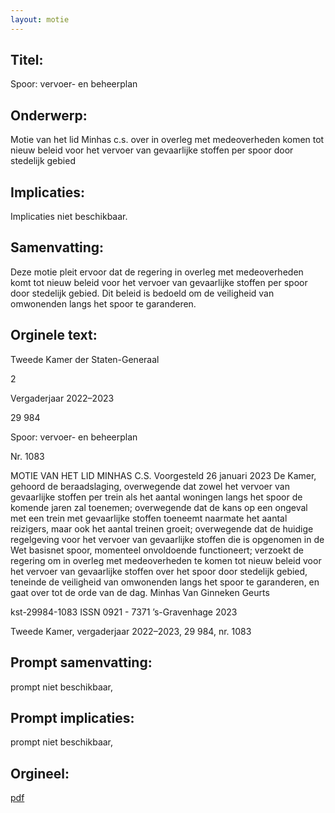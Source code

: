 ```yaml
---
layout: motie
---
```

## Titel:
Spoor: vervoer- en beheerplan
## Onderwerp:
Motie van het lid Minhas c.s. over in overleg met medeoverheden komen tot nieuw beleid voor het vervoer van gevaarlijke stoffen per spoor door stedelijk gebied
## Implicaties:
Implicaties niet beschikbaar.
## Samenvatting:

Deze motie pleit ervoor dat de regering in overleg met medeoverheden komt tot nieuw beleid voor het vervoer van gevaarlijke stoffen per spoor door stedelijk gebied. Dit beleid is bedoeld om de veiligheid van omwonenden langs het spoor te garanderen.
## Orginele text:


Tweede Kamer der Staten-Generaal

2

Vergaderjaar 2022–2023

29 984

Spoor: vervoer- en beheerplan

Nr. 1083

MOTIE VAN HET LID MINHAS C.S.
Voorgesteld 26 januari 2023
De Kamer,
gehoord de beraadslaging,
overwegende dat zowel het vervoer van gevaarlijke stoffen per trein als
het aantal woningen langs het spoor de komende jaren zal toenemen;
overwegende dat de kans op een ongeval met een trein met gevaarlijke
stoffen toeneemt naarmate het aantal reizigers, maar ook het aantal
treinen groeit;
overwegende dat de huidige regelgeving voor het vervoer van gevaarlijke
stoffen die is opgenomen in de Wet basisnet spoor, momenteel onvoldoende functioneert;
verzoekt de regering om in overleg met medeoverheden te komen tot
nieuw beleid voor het vervoer van gevaarlijke stoffen over het spoor door
stedelijk gebied, teneinde de veiligheid van omwonenden langs het spoor
te garanderen,
en gaat over tot de orde van de dag.
Minhas
Van Ginneken
Geurts

kst-29984-1083
ISSN 0921 - 7371
’s-Gravenhage 2023

Tweede Kamer, vergaderjaar 2022–2023, 29 984, nr. 1083


## Prompt samenvatting:
prompt niet beschikbaar,

## Prompt implicaties:
prompt niet beschikbaar,
## Orgineel:
[pdf](https://gegevensmagazijn.tweedekamer.nl/OData/v4/2.0/Document(0a484c9e-9c6b-4e2f-a4ec-c0c770bed68e)/resource)

